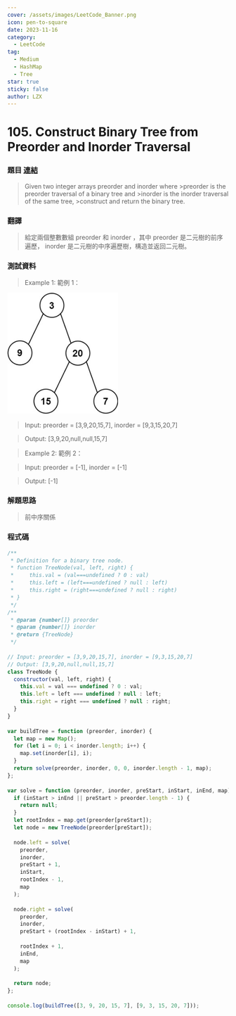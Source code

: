 ```yaml
---
cover: /assets/images/LeetCode_Banner.png
icon: pen-to-square
date: 2023-11-16
category:
  - LeetCode
tag:
  - Medium
  - HashMap
  - Tree
star: true
sticky: false
author: LZX
---
```


# 105. Construct Binary Tree from Preorder and Inorder Traversal

### 題目 [連結](https://leetcode.com/problems/construct-binary-tree-from-preorder-and-inorder-traversal/)

> Given two integer arrays preorder and inorder where >preorder is the preorder traversal of a binary tree and >inorder is the inorder traversal of the same tree, >construct and return the binary tree.

### 翻譯

> 給定兩個整數數組 preorder 和 inorder ，其中 preorder 是二元樹的前序遍歷， inorder 是二元樹的中序遍歷樹，構造並返回二元樹。

### 測試資料

> Example 1: 範例 1：

<img src="./image/105.png" width="50%">

> Input: preorder = [3,9,20,15,7], inorder = [9,3,15,20,7]

> Output: [3,9,20,null,null,15,7]

> Example 2: 範例 2：

> Input: preorder = [-1], inorder = [-1]

> Output: [-1]

### 解題思路

> 前中序關係

### 程式碼

```js
/**
 * Definition for a binary tree node.
 * function TreeNode(val, left, right) {
 *     this.val = (val===undefined ? 0 : val)
 *     this.left = (left===undefined ? null : left)
 *     this.right = (right===undefined ? null : right)
 * }
 */
/**
 * @param {number[]} preorder
 * @param {number[]} inorder
 * @return {TreeNode}
 */

// Input: preorder = [3,9,20,15,7], inorder = [9,3,15,20,7]
// Output: [3,9,20,null,null,15,7]
class TreeNode {
  constructor(val, left, right) {
    this.val = val === undefined ? 0 : val;
    this.left = left === undefined ? null : left;
    this.right = right === undefined ? null : right;
  }
}

var buildTree = function (preorder, inorder) {
  let map = new Map();
  for (let i = 0; i < inorder.length; i++) {
    map.set(inorder[i], i);
  }
  return solve(preorder, inorder, 0, 0, inorder.length - 1, map);
};

var solve = function (preorder, inorder, preStart, inStart, inEnd, map) {
  if (inStart > inEnd || preStart > preorder.length - 1) {
    return null;
  }
  let rootIndex = map.get(preorder[preStart]);
  let node = new TreeNode(preorder[preStart]);

  node.left = solve(
    preorder,
    inorder,
    preStart + 1,
    inStart,
    rootIndex - 1,
    map
  );

  node.right = solve(
    preorder,
    inorder,
    preStart + (rootIndex - inStart) + 1,

    rootIndex + 1,
    inEnd,
    map
  );

  return node;
};

console.log(buildTree([3, 9, 20, 15, 7], [9, 3, 15, 20, 7]));
```
